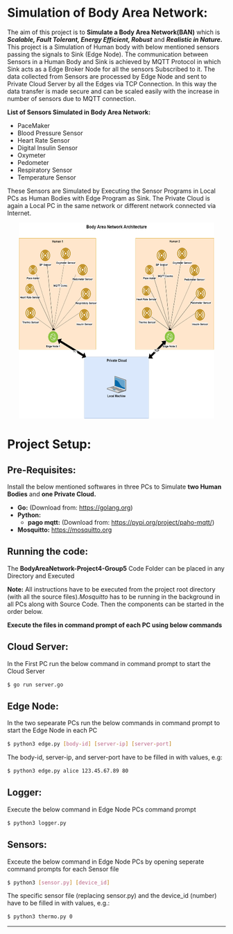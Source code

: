 # Simulation of Body Area Network:
The aim of this project is to **Simulate a Body Area Network(BAN)** which is ***Scalable, Fault Tolerant, Energy Efficient, Robust*** and ***Realistic in Nature.*** This project is a Simulation of Human body with below mentioned sensors passing the signals to Sink (Edge Node). The communication between Sensors in a Human Body and Sink is achieved by MQTT Protocol in which Sink acts as a Edge Broker Node for all the sensors Subscribed to it. The data collected from Sensors are processed by Edge Node and sent to Private Cloud Server by all the Edges via TCP Connection. In this way the data transfer is made secure and can be scaled easily with the increase in number of sensors due to MQTT connection.

**List of Sensors Simulated in Body Area Network:**

* PaceMaker
* Blood Pressure Sensor
* Heart Rate Sensor
* Digital Insulin Sensor
* Oxymeter
* Pedometer
* Respiratory Sensor
* Temperature Sensor

These Sensors are Simulated by Executing the Sensor Programs in Local PCs as Human Bodies with Edge Program as Sink. The Private Cloud is again a Local PC in the same network or different network connected via Internet.

<p align="center">
  <img src="BAN Architecture Final.png" width="450" height="450" alt="accessibility text">
</p>

# Project Setup:
## Pre-Requisites:

Install the below mentioned softwares in three PCs to Simulate **two Human Bodies** and **one Private Cloud.**

- **Go:** (Download from: https://golang.org)
- **Python:**
  - **pago mqtt:** (Download from: https://pypi.org/project/paho-mqtt/)
- **Mosquitto:** https://mosquitto.org

## Running the code:

The **BodyAreaNetwork-Project4-Group5** Code Folder can be placed in any Directory and Executed

**Note:** All instructions have to be executed from the project root directory (with all the source files).*Mosquitto* has to be running in the background in all PCs along with Source Code. Then the components can be started in the order below. 

**Execute the files in command prompt of each PC using below commands**

## Cloud Server: 

In the First PC run the below command in command prompt to start the Cloud Server
```sh
$ go run server.go
```

## Edge Node: 

In the two sepearate PCs run the below commands in command prompt to start the Edge Node in each PC
```sh
$ python3 edge.py [body-id] [server-ip] [server-port]
```
The body-id, server-ip, and server-port have to be filled in with values, e.g:
```sh
$ python3 edge.py alice 123.45.67.89 80
```

## Logger: 

Execute the below command in Edge Node PCs command prompt
```sh
$ python3 logger.py
```

## Sensors: 

Exceute the below command in Edge Node PCs by opening seperate command prompts for each Sensor file
```sh
$ python3 [sensor.py] [device_id]
```

The specific sensor file (replacing sensor.py) and the device_id (number) have to be filled in with values, e.g.:
```sh
$ python3 thermo.py 0
```
- - - 


